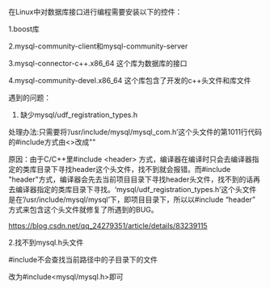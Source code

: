 在Linux中对数据库接口进行编程需要安装以下的控件：

1.boost库

2.mysql-community-client和mysql-community-server

3.mysql-connector-c++.x86_64 这个库为数据库的接口

4.mysql-community-devel.x86_64 这个库包含了开发的c++头文件和库文件

遇到的问题：

1. 缺少mysql/udf_registration_types.h

处理办法:只需要将’/usr/include/mysql/mysql_com.h’这个头文件的第1011行代码的\#include方式由\<\>改成""

原因：由于C/C++里\#include \<header\>
方式，编译器在编译时只会去编译器指定的类库目录下寻找header这个头文件，找不到就会报错。而\#include
"header"方式，编译器会先去当前项目目录下寻找header头文件，找不到的话再去编译器指定的类库目录下寻找。‘mysql/udf_registration_types.h’这个头文件是在’/usr/include/mysql/mysql’下，即项目目录下，所以以\#include
“header” 方式来包含这个头文件就修复了所遇到的BUG。

https://blog.csdn.net/qq_24279351/article/details/83239115

2.找不到mysql.h头文件

\#include不会查找当前路径中的子目录下的文件

改为\#include\<mysql/mysql.h\>即可
